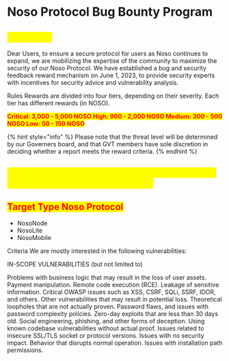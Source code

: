 # Noso Protocol Bug Bounty Program

## <mark style="color:yellow;">Overview:</mark>

Dear Users, to ensure a secure protocol for users as Noso continues to expand, we are mobilizing the expertise of the community to maximize the security of our Noso Protocol. We have established a bug and security feedback reward mechanism on June 1, 2023, to provide security experts with incentives for security advice and vulnerability analysis.

Rules Rewards are divided into four tiers, depending on their severity. Each tier has different rewards (in NOSO).

<mark style="color:red;">**Critical: 3,000 - 5,000 NOSO High: 900 - 2,000 NOSO Medium: 300 - 500 NOSO Low: 50 - 150 NOSO**</mark>

{% hint style="info" %}
Please note that the threat level will be determined by our Governers board, and that GVT members have sole discretion in deciding whether a report meets the reward criteria.
{% endhint %}

## <mark style="color:yellow;">Scope of Vulnerabilities The modules within the scope of reporting are as follows:</mark>

## <mark style="color:red;">Target Type Noso Protocol</mark>

* NosoNode
* NosoLite
* NosoMobile

Criteria We are mostly interested in the following vulnerabilities:

IN-SCOPE VULNERABILITIES (but not limited to)

Problems with business logic that may result in the loss of user assets. Payment manipulation. Remote code execution (RCE). Leakage of sensitive information. Critical OWASP issues such as XSS, CSRF, SQLi, SSRF, IDOR, and others. Other vulnerabilities that may result in potential loss. Theoretical loopholes that are not actually proven. Password flaws, and issues with password complexity policies. Zero-day exploits that are less than 30 days old. Social engineering, phishing, and other forms of deception. Using known codebase vulnerabilities without actual proof. Issues related to insecure SSL/TLS socket or protocol versions. Issues with no security impact. Behavior that disrupts normal operation. Issues with installation path permissions.
